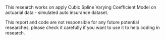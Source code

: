 This research works on apply Cubic Spline Varying Coefficient Model on actuarial data - simulated auto insurance dataset.

This report and code are not responsible for any future potential researches, please check it carefully if you want to use it to help coding in research.
